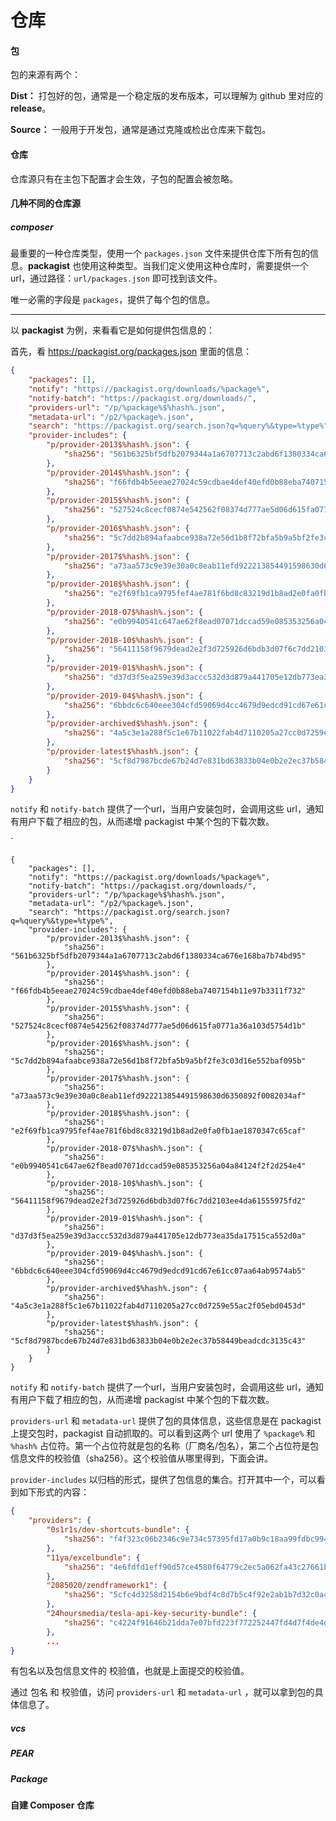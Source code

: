 # 仓库

#### 包

包的来源有两个：

**Dist：** 打包好的包，通常是一个稳定版的发布版本，可以理解为 github 里对应的 **release**。

**Source：** 一般用于开发包，通常是通过克隆或检出仓库来下载包。

#### 仓库

仓库源只有在主包下配置才会生效，子包的配置会被忽略。

#### 几种不同的仓库源

##### composer

最重要的一种仓库类型，使用一个 `packages.json` 文件来提供仓库下所有包的信息。**packagist** 也使用这种类型。当我们定义使用这种仓库时，需要提供一个url，通过路径：`url/packages.json` 即可找到该文件。

唯一必需的字段是 `packages`，提供了每个包的信息。

------

以 **packagist** 为例，来看看它是如何提供包信息的：

首先，看 https://packagist.org/packages.json 里面的信息：

```json
{
    "packages": [],
    "notify": "https://packagist.org/downloads/%package%",
    "notify-batch": "https://packagist.org/downloads/",
    "providers-url": "/p/%package%$%hash%.json",
    "metadata-url": "/p2/%package%.json",
    "search": "https://packagist.org/search.json?q=%query%&type=%type%",
    "provider-includes": {
        "p/provider-2013$%hash%.json": {
            "sha256": "561b6325bf5dfb2079344a1a6707713c2abd6f1380334ca676e168ba7b74bd95"
        },
        "p/provider-2014$%hash%.json": {
            "sha256": "f66fdb4b5eeae27024c59cdbae4def40efd0b88eba7407154b11e97b3311f732"
        },
        "p/provider-2015$%hash%.json": {
            "sha256": "527524c8cecf0874e542562f08374d777ae5d06d615fa0771a36a103d5754d1b"
        },
        "p/provider-2016$%hash%.json": {
            "sha256": "5c7dd2b894afaabce938a72e56d1b8f72bfa5b9a5bf2fe3c03d16e552baf095b"
        },
        "p/provider-2017$%hash%.json": {
            "sha256": "a73aa573c9e39e30a0c8eab11efd922213854491598630d6350892f0082034af"
        },
        "p/provider-2018$%hash%.json": {
            "sha256": "e2f69fb1ca9795fef4ae781f6bd8c83219d1b8ad2e0fa0fb1ae1870347c65caf"
        },
        "p/provider-2018-07$%hash%.json": {
            "sha256": "e0b9940541c647ae62f8ead07071dccad59e085353256a04a84124f2f2d254e4"
        },
        "p/provider-2018-10$%hash%.json": {
            "sha256": "56411158f9679dead2e2f3d725926d6bdb3d07f6c7dd2103ee4da61555975fd2"
        },
        "p/provider-2019-01$%hash%.json": {
            "sha256": "d37d3f5ea259e39d3accc532d3d879a441705e12db773ea35da17515ca552d0a"
        },
        "p/provider-2019-04$%hash%.json": {
            "sha256": "6bbdc6c640eee304cfd59069d4cc4679d9edcd91cd67e61cc07aa64ab9574ab5"
        },
        "p/provider-archived$%hash%.json": {
            "sha256": "4a5c3e1a288f5c1e67b11022fab4d7110205a27cc0d7259e55ac2f05ebd0453d"
        },
        "p/provider-latest$%hash%.json": {
            "sha256": "5cf8d7987bcde67b24d7e831bd63833b04e0b2e2ec37b58449beadcdc3135c43"
        }
    }
}
```

`notify` 和 `notify-batch` 提供了一个url，当用户安装包时，会调用这些 url，通知有用户下载了相应的包，从而递增 packagist 中某个包的下载次数。

`

```
{
    "packages": [],
    "notify": "https://packagist.org/downloads/%package%",
    "notify-batch": "https://packagist.org/downloads/",
    "providers-url": "/p/%package%$%hash%.json",
    "metadata-url": "/p2/%package%.json",
    "search": "https://packagist.org/search.json?q=%query%&type=%type%",
    "provider-includes": {
        "p/provider-2013$%hash%.json": {
            "sha256": "561b6325bf5dfb2079344a1a6707713c2abd6f1380334ca676e168ba7b74bd95"
        },
        "p/provider-2014$%hash%.json": {
            "sha256": "f66fdb4b5eeae27024c59cdbae4def40efd0b88eba7407154b11e97b3311f732"
        },
        "p/provider-2015$%hash%.json": {
            "sha256": "527524c8cecf0874e542562f08374d777ae5d06d615fa0771a36a103d5754d1b"
        },
        "p/provider-2016$%hash%.json": {
            "sha256": "5c7dd2b894afaabce938a72e56d1b8f72bfa5b9a5bf2fe3c03d16e552baf095b"
        },
        "p/provider-2017$%hash%.json": {
            "sha256": "a73aa573c9e39e30a0c8eab11efd922213854491598630d6350892f0082034af"
        },
        "p/provider-2018$%hash%.json": {
            "sha256": "e2f69fb1ca9795fef4ae781f6bd8c83219d1b8ad2e0fa0fb1ae1870347c65caf"
        },
        "p/provider-2018-07$%hash%.json": {
            "sha256": "e0b9940541c647ae62f8ead07071dccad59e085353256a04a84124f2f2d254e4"
        },
        "p/provider-2018-10$%hash%.json": {
            "sha256": "56411158f9679dead2e2f3d725926d6bdb3d07f6c7dd2103ee4da61555975fd2"
        },
        "p/provider-2019-01$%hash%.json": {
            "sha256": "d37d3f5ea259e39d3accc532d3d879a441705e12db773ea35da17515ca552d0a"
        },
        "p/provider-2019-04$%hash%.json": {
            "sha256": "6bbdc6c640eee304cfd59069d4cc4679d9edcd91cd67e61cc07aa64ab9574ab5"
        },
        "p/provider-archived$%hash%.json": {
            "sha256": "4a5c3e1a288f5c1e67b11022fab4d7110205a27cc0d7259e55ac2f05ebd0453d"
        },
        "p/provider-latest$%hash%.json": {
            "sha256": "5cf8d7987bcde67b24d7e831bd63833b04e0b2e2ec37b58449beadcdc3135c43"
        }
    }
}
```

`notify` 和 `notify-batch` 提供了一个url，当用户安装包时，会调用这些 url，通知有用户下载了相应的包，从而递增 packagist 中某个包的下载次数。

`providers-url` 和 `metadata-url` 提供了包的具体信息，这些信息是在 packagist 上提交包时，packagist 自动抓取的。可以看到这两个 url 使用了 `%package%` 和 `%hash%` 占位符。第一个占位符就是包的名称（厂商名/包名），第二个占位符是包信息文件的校验值（sha256）。这个校验值从哪里得到，下面会讲。

`provider-includes` 以归档的形式，提供了包信息的集合。打开其中一个，可以看到如下形式的内容：

```json
{
    "providers": {
        "0s1r1s/dev-shortcuts-bundle": {
            "sha256": "f4f323c06b2346c9e734c57395fd17a0b9c18aa99fdbc99485949a5f23c1f4e0"
        },
        "11ya/excelbundle": {
            "sha256": "4e6fdfd1eff90d57ce4580f64779c2ec5a062fa43c27661b222fcf6e5614111f"
        },
        "2085020/zendframework1": {
            "sha256": "5cfc4d3258d2154b6e9bdf4c8d7b5c4f92e2ab1b7d32c0a4cf6aa7b6959ba955"
        },
        "24hoursmedia/tesla-api-key-security-bundle": {
            "sha256": "c4224f91646b21dda7e07bfd223f772252447fd4d7f4de4dfc13867ddeb4e273"
        },
        ...
}
```

有包名以及包信息文件的 校验值，也就是上面提交的校验值。

通过 包名 和 校验值，访问 `providers-url` 和 `metadata-url`  ，就可以拿到包的具体信息了。

##### vcs

##### PEAR

##### Package

#### 自建 Composer 仓库

